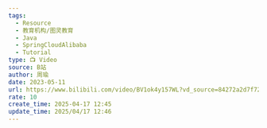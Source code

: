 ```yaml
---
tags:
  - Resource
  - 教育机构/图灵教育
  - Java
  - SpringCloudAlibaba
  - Tutorial
type: 📺 Video
source: B站
author: 周瑜
date: 2023-05-11
url: https://www.bilibili.com/video/BV1ok4y157WL?vd_source=84272a2d7f72158b38778819be5bc6ad
rate: 10
create_time: 2025-04-17 12:45
update_time: 2025/04/17 12:46
---
```

